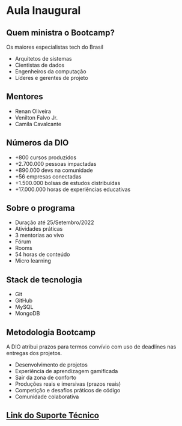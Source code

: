 # Aula Inaugural

## Quem ministra o Bootcamp?

Os maiores especialistas tech do Brasil

* Arquitetos de sistemas
* Cientistas de dados
* Engenheiros da computação
* Líderes e gerentes de projeto

## Mentores

* Renan Oliveira
* Venilton Falvo Jr.
* Camila Cavalcante

## Números da DIO

* +800 cursos produzidos
* +2.700.000 pessoas impactadas
* +890.000 devs na comunidade
* +56 empresas conectadas
* +1.500.000 bolsas de estudos distribuídas
* +17.000.000 horas de experiências educativas

## Sobre o programa

* Duração até 25/Setembro/2022
* Atividades práticas
* 3 mentorias ao vivo
* Fórum
* Rooms
* 54 horas de conteúdo
* Micro learning

## Stack de tecnologia

* Git
* GitHub
* MySQL
* MongoDB

## Metodologia Bootcamp

A DIO atribui prazos para termos convívio com uso de deadlines nas entregas dos projetos.

* Desenvolvimento de projetos
* Experiência de aprendizagem gamificada
* Sair da zona de conforto
* Produções reais e imersivas (prazos reais)
* Competição e desafios práticos de código
* Comunidade colaborativa

## [Link do Suporte Técnico](help.dio.me)
